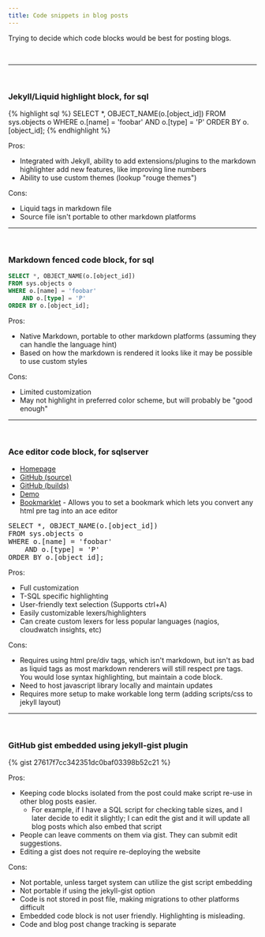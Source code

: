 ```yaml
---
title: Code snippets in blog posts
---
```


Trying to decide which code blocks would be best for posting blogs.

&nbsp;

---

&nbsp;

### **Jekyll/Liquid highlight block, for sql**

{% highlight sql %}
SELECT *, OBJECT_NAME(o.[object_id])
FROM sys.objects o
WHERE o.[name] = 'foobar'
	AND o.[type] = 'P'
ORDER BY o.[object_id];
{% endhighlight %}

Pros:

* Integrated with Jekyll, ability to add extensions/plugins to the markdown highlighter add new features, like improving line numbers
* Ability to use custom themes (lookup "rouge themes")

Cons:

* Liquid tags in markdown file
* Source file isn't portable to other markdown platforms

---

&nbsp;

### **Markdown fenced code block, for sql**

```sql
SELECT *, OBJECT_NAME(o.[object_id])
FROM sys.objects o
WHERE o.[name] = 'foobar'
	AND o.[type] = 'P'
ORDER BY o.[object_id];
```

Pros:

* Native Markdown, portable to other markdown platforms (assuming they can handle the language hint)
* Based on how the markdown is rendered it looks like it may be possible to use custom styles

Cons:

* Limited customization
* May not highlight in preferred color scheme, but will probably be "good enough"

---

&nbsp;

### **Ace editor code block, for sqlserver**

* [Homepage](https://ace.c9.io)
* [GitHub (source)](https://github.com/ajaxorg/ace)
* [GitHub (builds)](https://github.com/ajaxorg/ace-builds)
* [Demo](https://ace.c9.io/build/kitchen-sink.html)
* [Bookmarklet](https://ace.c9.io/build/demo/bookmarklet/index.html) - Allows you to set a bookmark which lets you convert any html pre tag into an ace editor

<pre id="editor">
SELECT *, OBJECT_NAME(o.[object_id])
FROM sys.objects o
WHERE o.[name] = 'foobar'
	AND o.[type] = 'P'
ORDER BY o.[object_id];</pre>

Pros:

* Full customization
* T-SQL specific highlighting
* User-friendly text selection (Supports ctrl+A)
* Easily customizable lexers/highlighters
* Can create custom lexers for less popular languages (nagios, cloudwatch insights, etc)

Cons:

* Requires using html pre/div tags, which isn't markdown, but isn't as bad as liquid tags as most markdown renderers will still respect pre tags. You would lose syntax highlighting, but maintain a code block.
* Need to host javascript library locally and maintain updates
* Requires more setup to make workable long term (adding scripts/css to jekyll layout)

---

&nbsp;

### **GitHub gist embedded using jekyll-gist plugin**

{% gist 27617f7cc342351dc0baf03398b52c21 %}

Pros:

* Keeping code blocks isolated from the post could make script re-use in other blog posts easier.
  * For example, if I have a SQL script for checking table sizes, and I later decide to edit it slightly; I can edit the gist and it will update all blog posts which also embed that script
* People can leave comments on them via gist. They can submit edit suggestions.
* Editing a gist does not require re-deploying the website

Cons:

* Not portable, unless target system can utilize the gist script embedding
* Not portable if using the jekyll-gist option
* Code is not stored in post file, making migrations to other platforms difficult
* Embedded code block is not user friendly. Highlighting is misleading.
* Code and blog post change tracking is separate

<style>.ace_editor { border: 1px solid lightgray; }</style>
<script src="/js/src-min-noconflict/ace.js"></script>
<script>ace.edit("editor", {mode: "ace/mode/sqlserver", theme: "ace/theme/sqlserver", maxLines: 20, readOnly: true});</script>
